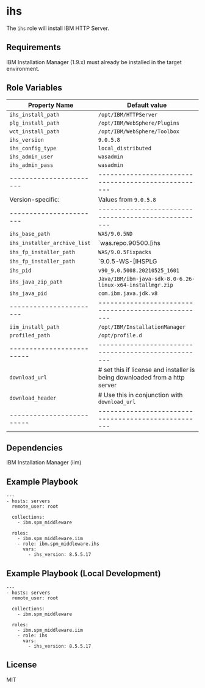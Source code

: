 # ihs

The `ihs` role will install IBM HTTP Server.

## Requirements

IBM Installation Manager (1.9.x) must already be installed in the target environment.

## Role Variables

| Property Name           | Default value                                       |
| ----------------------- | --------------------------------------------------- |
| `ihs_install_path`      | `/opt/IBM/HTTPServer`                               |
| `plg_install_path`      | `/opt/IBM/WebSphere/Plugins`                        |
| `wct_install_path`      | `/opt/IBM/WebSphere/Toolbox`                        |
| `ihs_version`           | `9.0.5.8`                                           |
| `ihs_config_type`       | `local_distributed`                                 |
| `ihs_admin_user`        | `wasadmin`                                          |
| `ihs_admin_pass`        | `wasadmin`                                          |
| ----------------------- | --------------------------------------------------- |
| Version-specific:       | Values from `9.0.5.8`                               |
| ----------------------- | --------------------------------------------------- |
| `ihs_base_path`         | `WAS/9.0.5ND`                                       |
| `ihs_installer_archive_list` | `was.repo.90500.[ihs|plugins|wct].zip`              |
| `ihs_fp_installer_path`           | `WAS/9.0.5Fixpacks`                                 |
| `ihs_fp_installer_path`   | `9.0.5-WS-[IHSPLG|WCT]-FP008.zip`                   |
| `ihs_pid`               | `v90_9.0.5008.20210525_1601`                        |
| `ihs_java_zip_path`     | `Java/IBM/ibm-java-sdk-8.0-6.26-linux-x64-installmgr.zip` |
| `ihs_java_pid`          | `com.ibm.java.jdk.v8`                               |
| ----------------------- | --------------------------------------------------- |
| `iim_install_path`      | `/opt/IBM/InstallationManager`                      |
| `profiled_path`         | `/opt/profile.d`                                    |
| ------------------------- | --------------------------------------------------- |
| `download_url`    | # set this if license and installer is being downloaded from a http server |
| `download_header` | # Use this in conjunction with `download_url`               |
| ------------------------- | --------------------------------------------------- |

## Dependencies

IBM Installation Manager (iim)


## Example Playbook

```
---
- hosts: servers
  remote_user: root

  collections:
    - ibm.spm_middleware

  roles:
    - ibm.spm_middleware.iim
    - role: ibm.spm_middleware.ihs
      vars:
        - ihs_version: 8.5.5.17

```

## Example Playbook (Local Development)
```
---
- hosts: servers
  remote_user: root

  collections:
    - ibm.spm_middleware

  roles:
    - ibm.spm_middleware.iim
    - role: ihs
      vars:
        - ihs_version: 8.5.5.17

```

## License

MIT
